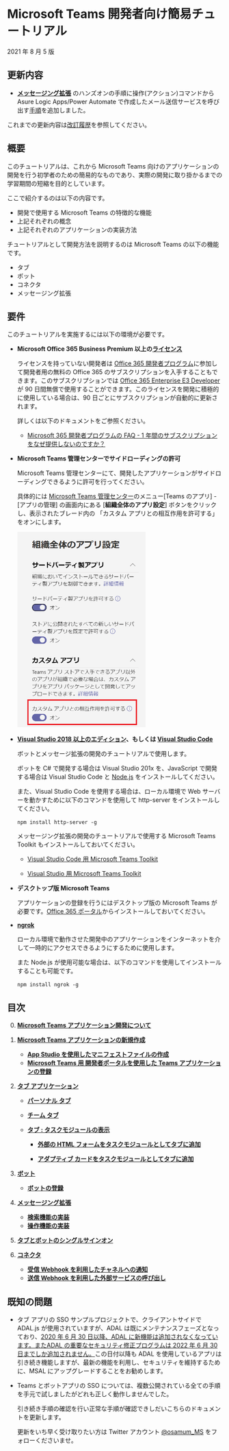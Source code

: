 # Microsoft Teams 開発者向け簡易チュートリアル

2021 年 8 月 5 版

## 更新内容
- [**メッセージング拡張**](Ex04.md) のハンズオンの手順に操作(アクション)コマンドから Asure Logic Apps/Power Automate で作成したメール送信サービスを呼び出す[手順](Ex04.md#%E3%82%BF%E3%82%B9%E3%82%AF-2--%E3%83%A1%E3%83%83%E3%82%BB%E3%83%BC%E3%82%B8%E3%83%B3%E3%82%B0%E6%8B%A1%E5%BC%B5---%E6%93%8D%E4%BD%9C%E3%82%A2%E3%82%AF%E3%82%B7%E3%83%A7%E3%83%B3%E3%82%B3%E3%83%9E%E3%83%B3%E3%83%89%E3%81%AB%E3%82%88%E3%82%8B%E5%A4%96%E9%83%A8%E3%82%B5%E3%83%BC%E3%83%93%E3%82%B9%E3%81%AE%E9%80%A3%E6%90%BA)を追加しました。 

これまでの更新内容は[改訂履歴](changelog.md)を参照してください。

## 概要
このチュートリアルは、これから Microsoft Teams 向けのアプリケーションの開発を行う初学者のための簡易的なものであり、実際の開発に取り掛かるまでの学習期間の短縮を目的としています。

ここで紹介するのは以下の内容です。
* 開発で使用する Microsoft Teams の特徴的な機能 
* 上記それぞれの概念
* 上記それぞれのアプリケーションの実装方法

チュートリアルとして開発方法を説明するのは Microsoft Teams の以下の機能です。
* タブ
* ボット
* コネクタ
* メッセージング拡張

## 要件
このチュートリアルを実施するには以下の環境が必要です。

* **Microsoft Office 365 Business Premium 以上の[ライセンス](https://products.office.com/ja-JP/compare-all-microsoft-office-products-b?tab=2)**

    ライセンスを持っていない開発者は [Office 365 開発者プログラム](https://developer.microsoft.com/ja-JP/office/dev-program
)に参加して開発者用の無料の Office 365 のサブスクリプションを入手することもできます。このサブスクリプションでは [Office 365 Enterprise E3 Developer](https://docs.microsoft.com/ja-jp/office/developer-program/office-365-developer-program-get-started) が 90 日間無償で使用することができます。このライセンスを開発に積極的に使用している場合は、90 日ごとにサブスクリプションが自動的に更新されます。

    詳しくは以下のドキュメントをご参照ください。

    * [Microsoft 365 開発者プログラムの FAQ - 1 年間のサブスクリプションをなぜ提供しないのですか？](https://docs.microsoft.com/ja-jp/office/developer-program/microsoft-365-developer-program-faq#renew-subscription)

* **Microsoft Teams 管理センターでサイドローディングの許可**

    Microsoft Teams 管理センターにて、開発したアプリケーションがサイドローディングできるように許可を行ってください。
    
    具体的には [Microsoft Teams 管理センター](https://admin.teams.microsoft.com/)のメニュー\[Teams のアプリ\] - \[アプリの管理\] の画面内にある \[**組織全体のアプリ設定**\] ボタンをクリックし、表示されたブレード内の 「カスタム アプリとの相互作用を許可する」をオンにします。

    <img src="images/21june_allowCustomApp.png" width="300">


* **[Visual Studio 2018 以上のエディション](https://visualstudio.microsoft.com/ja/vs/)、もしくは [Visual Studio Code](https://code.visualstudio.com/Download)**

    ボットとメッセージ拡張の開発のチュートリアルで使用します。

    ボットを C# で開発する場合は Visual Studio 201x を、JavaScript で開発する場合は Visual Studio Code と [Node.js](https://nodejs.org/en/) をインストールしてください。

    また、Visual Studio Code を使用する場合は、ローカル環境で Web サーバーを動かすために以下のコマンドを使用して http-server をインストールしてください。

    ```
    npm install http-server -g
    ```

    メッセージング拡張の開発のチュートリアルで使用する Microsoft Teams Toolkit もインストールしておいてください。

    * [Visual Studio Code 用 Microsoft Teams Toolkit](https://marketplace.visualstudio.com/items?itemName=TeamsDevApp.ms-teams-vscode-extension)

    * [Visual Studio 用 Microsoft Teams Toolkit](https://marketplace.visualstudio.com/items?itemName=TeamsDevApp.vsteamstemplate)


* **デスクトップ版 Microsoft Teams**

    アプリケーションの登録を行うにはデスクトップ版の Microsoft Teams が必要です。[Office 365 ポータル](https://www.office.com/?)からインストールしておいてください。

* **[ngrok](https://ngrok.com/download)**

    ローカル環境で動作させた開発中のアプリケーションをインターネットを介して一時的にアクセスできるようにするために使用します。

    また Node.js が使用可能な場合は、以下のコマンドを使用してインストールすることも可能です。

    ```
    npm install ngrok -g
    ```


## 目次
0. [**Microsoft Teams アプリケーション開発について**](Intro.md)

1. [**Microsoft Teams アプリケーションの新規作成**](Ex01.md)
    * [**App Studio を使用したマニフェストファイルの作成**](Ex01.md#app-studio-を使用した-teams-アプリケーションの登録)
    * [**Microsoft Teams 用 開発者ポータルを使用した Teams アプリケーションの登録**](Ex01.md#microsoft-teams-%E7%94%A8-%E9%96%8B%E7%99%BA%E8%80%85%E3%83%9D%E3%83%BC%E3%82%BF%E3%83%AB%E3%81%AE%E4%BD%BF%E7%94%A8)
2. [**タブ アプリケーション**](Ex02.md)
    * [**パーソナル タブ**](Ex02.md#%E3%82%BF%E3%82%B9%E3%82%AF-1--%E3%83%91%E3%83%BC%E3%82%BD%E3%83%8A%E3%83%AB-%E9%9D%99%E7%9A%84-%E3%82%BF%E3%83%96%E3%81%AE%E8%BF%BD%E5%8A%A0)
    * [**チーム タブ**](Ex02.md#%E3%82%BF%E3%82%B9%E3%82%AF-2--%E3%83%81%E3%83%BC%E3%83%A0-%E6%A7%8B%E6%88%90%E5%8F%AF%E8%83%BD-%E3%82%BF%E3%83%96%E3%81%AE%E8%BF%BD%E5%8A%A0)

    * [**タブ : タスクモジュールの表示**](Ex02.md#%E3%82%BF%E3%82%B9%E3%82%AF-3-%E3%82%BF%E3%83%96%E3%81%A7%E3%81%AE%E3%82%BF%E3%82%B9%E3%82%AF-%E3%83%A2%E3%82%B8%E3%83%A5%E3%83%BC%E3%83%AB%E3%81%AE%E8%A1%A8%E7%A4%BA)

        * [**外部の HTML フォームをタスクモジュールとしてタブに追加**](Ex02.md#%E3%82%BF%E3%82%B9%E3%82%AF-3-1--%E5%A4%96%E9%83%A8%E3%81%AE-html-%E3%83%95%E3%82%A9%E3%83%BC%E3%83%A0%E3%82%92%E3%82%BF%E3%82%B9%E3%82%AF%E3%83%A2%E3%82%B8%E3%83%A5%E3%83%BC%E3%83%AB%E3%81%A8%E3%81%97%E3%81%A6%E3%82%BF%E3%83%96%E3%81%AB%E8%BF%BD%E5%8A%A0)

        * [**アダプティブ カードをタスクモジュールとしてタブに追加**](Ex02.md#%E3%82%BF%E3%82%B9%E3%82%AF-3-2--actibity-card-%E3%82%92%E3%82%BF%E3%82%B9%E3%82%AF%E3%83%A2%E3%82%B8%E3%83%A5%E3%83%BC%E3%83%AB%E3%81%A8%E3%81%97%E3%81%A6%E3%82%BF%E3%83%96%E3%81%AB%E8%BF%BD%E5%8A%A0)
    
    
3. [**ボット**](Ex03.md)
    * [**ボットの登録**](Ex03.md#%E3%83%9C%E3%83%83%E3%83%88%E3%81%AE%E7%99%BB%E9%8C%B2)
4. [**メッセージング拡張**](Ex04.md)
    * [**検索機能の実装**](Ex04.md#%E3%82%BF%E3%82%B9%E3%82%AF-1--%E3%83%A1%E3%83%83%E3%82%BB%E3%83%BC%E3%82%B8%E3%83%B3%E3%82%B0%E6%8B%A1%E5%BC%B5---wikipedia-%E6%A4%9C%E7%B4%A2%E6%A9%9F%E8%83%BD%E3%81%AE%E5%AE%9F%E8%A3%85)
    * [**操作機能の実装**](Ex04.md#%E3%82%BF%E3%82%B9%E3%82%AF-2--%E3%83%A1%E3%83%83%E3%82%BB%E3%83%BC%E3%82%B8%E3%83%B3%E3%82%B0%E6%8B%A1%E5%BC%B5---%E6%93%8D%E4%BD%9C%E3%82%A2%E3%82%AF%E3%82%B7%E3%83%A7%E3%83%B3%E3%82%B3%E3%83%9E%E3%83%B3%E3%83%89%E3%81%AB%E3%82%88%E3%82%8B%E5%A4%96%E9%83%A8%E3%82%B5%E3%83%BC%E3%83%93%E3%82%B9%E3%81%AE%E9%80%A3%E6%90%BA)
    
5. [**タブとボットのシングルサインオン**](Ex05.md)
6. [**コネクタ**](Ex06.md)
    * [**受信 Webhook を利用したチャネルへの通知**](Ex06.md#%E3%82%BF%E3%82%B9%E3%82%AF-1--incomming-webhook-%E3%82%92%E5%88%A9%E7%94%A8%E3%81%97%E3%81%9F%E3%83%81%E3%83%A3%E3%83%8D%E3%83%AB%E3%81%B8%E3%81%AE%E9%80%9A%E7%9F%A5)
    * [**送信 Webhook を利用した外部サービスの呼び出し**](Ex06.md#%E3%82%BF%E3%82%B9%E3%82%AF-2--%E9%80%81%E4%BF%A1outgoing-webhook-%E3%82%92%E5%88%A9%E7%94%A8%E3%81%97%E3%81%9F%E5%A4%96%E9%83%A8%E3%82%B5%E3%83%BC%E3%83%93%E3%82%B9%E3%81%AE%E5%91%BC%E3%81%B3%E5%87%BA%E3%81%97)

## 既知の問題

* タブ アプリの SSO サンプルプロジェクトで、クライアントサイドで ADAL.js が使用されていますが、ADAL は既にメンテナンスフェーズとなっており、[2020 年 6 月 30 日以降、ADAL に新機能は追加されなくなっています。またADAL の重要なセキュリティ修正プログラムは 2022 年 6 月 30 日までしか追加されません。](https://docs.microsoft.com/ja-jp/azure/active-directory/develop/msal-migration#frequently-asked-questions-faq)この日付以降も ADAL を使用しているアプリは引き続き機能しますが、最新の機能を利用し、セキュリティを維持するために、MSAL にアップグレードすることをお勧めします。

* Teams とボットアプリの SSO については、複数公開されている全ての手順を手元で試しましたがどれも正しく動作しませんでした。

    引き続き手順の確認を行い正常な手順が確認できしだいこちらのドキュメントを更新します。

    更新をいち早く受け取りたい方は Twitter アカウント [@osamum_MS](https://twitter.com/osamum_MS) をフォローくださいませ。 
